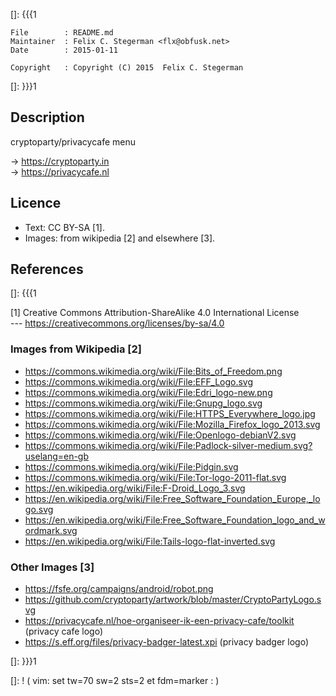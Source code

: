 []: {{{1

    File        : README.md
    Maintainer  : Felix C. Stegerman <flx@obfusk.net>
    Date        : 2015-01-11

    Copyright   : Copyright (C) 2015  Felix C. Stegerman

[]: }}}1

## Description

  cryptoparty/privacycafe menu

  &rarr; https://cryptoparty.in
  <br/>
  &rarr; https://privacycafe.nl

## Licence

  * Text: CC BY-SA [1].
  * Images: from wikipedia [2] and elsewhere [3].

## References
[]: {{{1

  [1] Creative Commons Attribution-ShareAlike 4.0 International License
  <br/>
  --- https://creativecommons.org/licenses/by-sa/4.0

### Images from Wikipedia [2]

  * https://commons.wikimedia.org/wiki/File:Bits_of_Freedom.png
  * https://commons.wikimedia.org/wiki/File:EFF_Logo.svg
  * https://commons.wikimedia.org/wiki/File:Edri_logo-new.png
  * https://commons.wikimedia.org/wiki/File:Gnupg_logo.svg
  * https://commons.wikimedia.org/wiki/File:HTTPS_Everywhere_logo.jpg
  * https://commons.wikimedia.org/wiki/File:Mozilla_Firefox_logo_2013.svg
  * https://commons.wikimedia.org/wiki/File:Openlogo-debianV2.svg
  * https://commons.wikimedia.org/wiki/File:Padlock-silver-medium.svg?uselang=en-gb
  * https://commons.wikimedia.org/wiki/File:Pidgin.svg
  * https://commons.wikimedia.org/wiki/File:Tor-logo-2011-flat.svg
  * https://en.wikipedia.org/wiki/File:F-Droid_Logo_3.svg
  * https://en.wikipedia.org/wiki/File:Free_Software_Foundation_Europe,_logo.svg
  * https://en.wikipedia.org/wiki/File:Free_Software_Foundation_logo_and_wordmark.svg
  * https://en.wikipedia.org/wiki/File:Tails-logo-flat-inverted.svg

### Other Images [3]

  * https://fsfe.org/campaigns/android/robot.png
  * https://github.com/cryptoparty/artwork/blob/master/CryptoPartyLogo.svg
  * https://privacycafe.nl/hoe-organiseer-ik-een-privacy-cafe/toolkit (privacy cafe logo)
  * https://s.eff.org/files/privacy-badger-latest.xpi (privacy badger logo)

[]: }}}1

[]: ! ( vim: set tw=70 sw=2 sts=2 et fdm=marker : )
